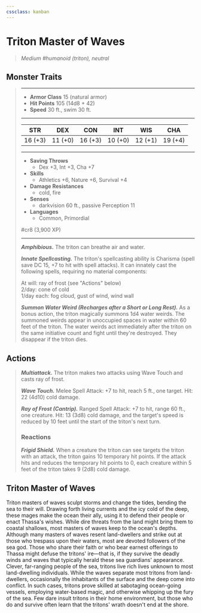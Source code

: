 ```yaml
---
cssclass: kanban
---
```


# Triton Master of Waves
>*Medium #humanoid (triton), neutral*
## Monster Traits
>___
>- **Armor Class** 15 (natural armor)
>- **Hit Points** 105 (14d8 + 42)
>- **Speed** 30 ft., swim 30 ft.
>___
>|STR|DEX|CON|INT|WIS|CHA|
>|:---:|:---:|:---:|:---:|:---:|:---:|
>|16 (+3)|11 (+0)|16 (+3)|10 (+0)|12 (+1)|19 (+4)|
>___
>- **Saving Throws**
>	 - Dex +3, Int +3, Cha +7
>- **Skills**
>	 - Athletics +6, Nature +6, Survival +4
>- **Damage Resistances**
>	 - cold, fire
>- **Senses**
>	 - darkvision 60 ft., passive Perception 11
>- **Languages**
>	 - Common, Primordial
>
> #cr8 (3,900 XP)
>___
>***Amphibious.*** The triton can breathe air and water.  
>
>***Innate Spellcasting.*** The triton's spellcasting ability is Charisma (spell save DC 15, +7 to hit with spell attacks). It can innately cast the following spells, requiring no material components:  
>
>At will: ray of frost (see "Actions" below)  
>2/day: cone of cold  
>1/day each: fog cloud, gust of wind, wind wall  
>
>
>***Summon Water Weird (Recharges after a Short or Long Rest).*** As a bonus action, the triton magically summons 1d4 water weirds. The summoned weirds appear in unoccupied spaces in water within 60 feet of the triton. The water weirds act immediately after the triton on the same initiative count and fight until they're destroyed. They disappear if the triton dies.  
>
## Actions
>***Multiattack.*** The triton makes two attacks using Wave Touch and casts ray of frost.  
>
>***Wave Touch.*** Melee Spell Attack: +7 to hit, reach 5 ft., one target. Hit: 22 (4d10) cold damage.  
>
>***Ray of Frost (Cantrip).*** Ranged Spell Attack: +7 to hit, range 60 ft., one creature. Hit: 13 (3d8) cold damage, and the target's speed is reduced by 10 feet until the start of the triton's next turn.  
>
>### Reactions
>***Frigid Shield.*** When a creature the triton can see targets the triton with an attack, the triton gains 10 temporary hit points. If the attack hits and reduces the temporary hit points to 0, each creature within 5 feet of the triton takes 9 (2d8) cold damage.
## Triton Master of Waves
Triton masters of waves sculpt storms and change the tides, bending the sea to their will. Drawing forth living currents and the icy cold of the deep, these mages make the ocean their ally, using it to defend their people or enact Thassa's wishes. While dire threats from the land might bring them to coastal shallows, most masters of waves keep to the ocean's depths.
Although many masters of waves resent land-dwellers and strike out at those who trespass upon their waters, most are devoted followers of the sea god. Those who share their faith or who bear earnest offerings to Thassa might defuse the tritons' ire—that is, if they survive the deadly winds and waves that typically herald these sea guardians' appearance.
Clever, far-ranging people of the sea, tritons live rich lives unknown to most land-dwelling individuals. While the waves separate most tritons from land-dwellers, occasionally the inhabitants of the surface and the deep come into conflict. In such cases, tritons prove skilled at sabotaging ocean-going vessels, employing water-based magic, and otherwise whipping up the fury of the sea. Few dare insult tritons in their home environment, but those who do and survive often learn that the tritons' wrath doesn't end at the shore.